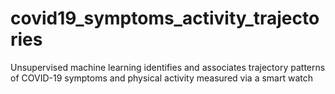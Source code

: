 # covid19_symptoms_activity_trajectories
Unsupervised machine learning identifies and associates trajectory patterns of COVID-19 symptoms and physical activity measured via a smart watch
